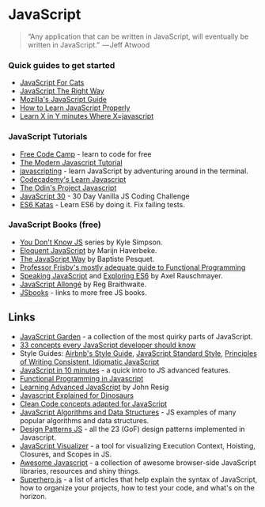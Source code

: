 # JavaScript

> “Any application that can be written in JavaScript, will eventually be written in JavaScript.”  — Jeff Atwood

### Quick guides to get started

* [JavaScript For Cats](http://jsforcats.com)
* [JavaScript The Right Way](http://jstherightway.org)
* [Mozilla's JavaScript Guide](https://developer.mozilla.org/en-US/docs/Web/JavaScript/Guide/Introduction)
* [How to Learn JavaScript Properly](http://javascriptissexy.com/how-to-learn-javascript-properly/)
* [Learn X in Y minutes Where X=javascript](https://learnxinyminutes.com/docs/javascript/)

### JavaScript Tutorials

* [Free Code Camp](https://www.freecodecamp.org/) - learn to code for free
* [The Modern Javascript Tutorial](http://javascript.info/)
* [javascripting](https://github.com/workshopper/javascripting) - learn JavaScript by adventuring around in the terminal.
* [Codecademy's Learn Javascript](https://www.codecademy.com/learn/learn-javascript)
* [The Odin's Project Javascript](https://www.theodinproject.com/courses/javascript)
* [JavaScript 30](https://javascript30.com/) - 30 Day Vanilla JS Coding Challenge
* [ES6 Katas](http://es6katas.org) - Learn ES6 by doing it. Fix failing tests.

### JavaScript Books \(free\)

* [You Don't Know JS](https://github.com/getify/You-Dont-Know-JS) series by Kyle Simpson.
* [Eloquent JavaScript](https://eloquentjavascript.net/) by Marijn Haverbeke.
* [The JavaScript Way](https://github.com/bpesquet/thejsway) by Baptiste Pesquet.
* [Professor Frisby's mostly adequate guide to Functional Programming](https://mostly-adequate.gitbooks.io/mostly-adequate-guide/)
* [Speaking JavaScript](http://speakingjs.com/es5/) and [Exploring ES6](http://exploringjs.com/es6) by Axel Rauschmayer.
* [JavaScript Allongé](https://leanpub.com/javascriptallongesix/read) by Reg Braithwaite.
* [JSbooks](https://jsbooks.revolunet.com/) - links to more free JS books.

## Links

* [JavaScript Garden](http://bonsaiden.github.com/JavaScript-Garden) - a collection of the most quirky parts of JavaScript.
* [33 concepts every JavaScript developer should know](https://github.com/leonardomso/33-js-concepts#readme)
* Style Guides: [Airbnb's Style Guide](https://github.com/airbnb/javascript), [JavaScript Standard Style](https://standardjs.com), [Principles of Writing Consistent, Idiomatic JavaScript](https://github.com/rwaldron/idiomatic.js)
* [JavaScript in 10 minutes](https://raw.githubusercontent.com/spencertipping/js-in-ten-minutes/master/js-in-ten-minutes.pdf) - a quick intro to JS advanced features.
* [Functional Programming in Javascript](http://reactivex.io/learnrx/)
* [Learning Advanced JavaScript](https://johnresig.com/apps/learn/) by John Resig
* [Javascript Explained for Dinosaurs](https://medium.com/the-node-js-collection/modern-javascript-explained-for-dinosaurs-f695e9747b70)
* [Clean Code concepts adapted for JavaScript](https://github.com/ryanmcdermott/clean-code-javascript#readme)
* [JavaScript Algorithms and Data Structures](https://github.com/trekhleb/javascript-algorithms#readme) - JS examples of many popular algorithms and data structures.
* [Design Patterns JS](https://github.com/fbeline/Design-Patterns-JS) - all the 23 \(GoF\) design patterns implemented in Javascript.
* [JavaScript Visualizer](https://tylermcginnis.com/javascript-visualizer/) - a tool for visualizing Execution Context, Hoisting, Closures, and Scopes in JS.
* [Awesome Javascript](https://github.com/sorrycc/awesome-javascript) - a collection of awesome browser-side JavaScript libraries, resources and shiny things.
* [Superhero.js](http://superherojs.com) - a list of articles that help explain the syntax of JavaScript, how to organize your projects, how to test your code, and what's on the horizon.

